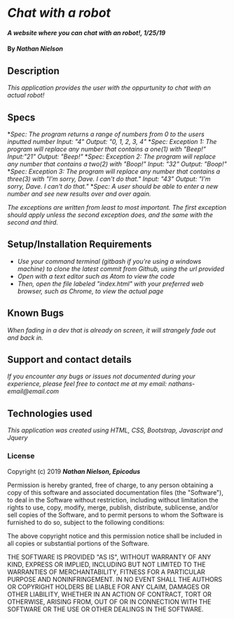 # _Chat with a robot_

#### _A website where you can chat with an robot!, 1/25/19_

#### By _**Nathan Nielson**_

## Description

_This application provides the user with the oppurtunity to chat with an actual robot!_ 


## Specs
*_Spec: The program returns a range of numbers from 0 to the users inputted number
        Input: "4"
        Output: "0, 1, 2, 3, 4"_
*_Spec: Exception 1: The program will replace any number that contains a one(1) with "Beep!"
	    Input:"21"
	    Output: "Beep!"_
*_Spec: Exception 2: The program will replace any number that contains a two(2) with "Boop!"
        Input: "32"
	    Output: "Boop!"_
*_Spec: Exception 3: The program will replace any number that contains a three(3) with "I'm sorry, Dave. I can't do that."
	    Input: "43"
	    Output: "I'm sorry, Dave. I can't do that."_
*_Spec: A user should be able to enter a new number and see new results over and over again._
    
_The exceptions are written from least to most important. 
The first exception should apply unless the second exception does, and the same with the second and third._



## Setup/Installation Requirements

* _Use your command terminal (gitbash if you're using a windows machine) to clone the latest commit from Github, using the url provided_
* _Open with a text editor such as Atom to view the code_
* _Then, open the file labeled "index.html" with your preferred web browser, such as Chrome, to view the actual page_

## Known Bugs

_When fading in a dev that is already on screen, it will strangely fade out and back in._

## Support and contact details
_If you encounter any bugs or issues not documented during your experience, please feel free to contact me at my email: nathans-email@email.com_

## Technologies used

_This application was created using HTML, CSS, Bootstrap, Javascript and Jquery_

### License

Copyright (c) 2019 **_Nathan Nielson, Epicodus_**

Permission is hereby granted, free of charge, to any person obtaining a copy
of this software and associated documentation files (the "Software"), to deal
in the Software without restriction, including without limitation the rights
to use, copy, modify, merge, publish, distribute, sublicense, and/or sell
copies of the Software, and to permit persons to whom the Software is
furnished to do so, subject to the following conditions:

The above copyright notice and this permission notice shall be included in all
copies or substantial portions of the Software.

THE SOFTWARE IS PROVIDED "AS IS", WITHOUT WARRANTY OF ANY KIND, EXPRESS OR
IMPLIED, INCLUDING BUT NOT LIMITED TO THE WARRANTIES OF MERCHANTABILITY,
FITNESS FOR A PARTICULAR PURPOSE AND NONINFRINGEMENT. IN NO EVENT SHALL THE
AUTHORS OR COPYRIGHT HOLDERS BE LIABLE FOR ANY CLAIM, DAMAGES OR OTHER
LIABILITY, WHETHER IN AN ACTION OF CONTRACT, TORT OR OTHERWISE, ARISING FROM,
OUT OF OR IN CONNECTION WITH THE SOFTWARE OR THE USE OR OTHER DEALINGS IN THE
SOFTWARE.
